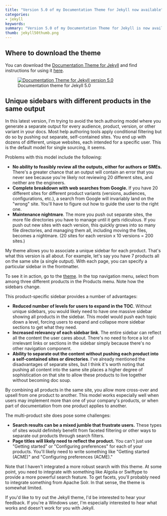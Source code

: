 ```yaml
---
title: "Version 5.0 of my Documentation Theme for Jekyll now available"
categories:
- jekyll
keywords: 
summary: "Version 5.0 of my Documentation Theme for Jekyll is now available. This version allows you to associate different sidebars for different products on the same site. I'm trying to move away from the separate outputs model to provide a more web-friendly and integrated doc site experience that facilitates navigation across products on the same site."
thumb: jekyll50thumb.png
---
```


## Where to download the theme

You can download the [Documentation Theme for Jekyll](https://github.com/tomjohnson1492/documentation-theme-jekyll) and find instructions for using it [here](http://idratherbewriting.com/documentation-theme-jekyll/).

<figure><a href="http://idratherbewriting.com/documentation-theme-jekyll/"><img src="{{ "/images/jekylltheme50.png" | prepend: site.baseurl }}" alt="Documentation Theme for Jekyll version 5.0" /></a><figcaption>Documentation theme for Jekyll 5.0</figcaption></figure>

## Unique sidebars with different products in the same output

In this latest version, I'm trying to avoid the tech authoring model where you generate a separate output for every audience, product, version, or other variant in your docs. Most help authoring tools apply conditional filtering but do so by pushing out separate, self-contained sites. You end up with dozens of different, unique websites, each intended for a specific user. This is the default model for single sourcing, it seems.

Problems with this model include the following:

* **No ability to feasibly review all the outputs, either for authors or SMEs.** There's a greater chance that an output will contain an error that you never see because you're likely not reviewing 20 different sites, and neither are the engineers.
* **Complete breakdown with web searches from Google.** If you have 20 different sites for different product variants (versions, audiences, configurations, etc.), a search from Google will invariably land on the "wrong" site. You'll have to figure out how to guide the user to the right one.
* **Maintenance nightmare**. The more you push out separate sites, the more file directories you have to manage until it gets ridiculous. If you push out new sites with each version, this quickly grows into so many file directories, and managing them all, including moving the files, becomes a nightmare. (20 sites for each version x 10 versions = 200 sites.)

My theme allows you to associate a unique sidebar for each product. That's what this version is all about. For example, let's say you have 7 products all on the same site (a single output). With each page, you can specify a particular sidebar in the frontmatter. 

To see it in action, go to the [theme](https://github.com/tomjohnson1492/documentation-theme-jekyll). In the top navigation menu, select from among three different products in the Products menu. Note how the sidebars change.

This product-specific sidebar provides a number of advantages:

* **Reduced number of levels for users to expand in the TOC**. Without unique sidebars, you would likely need to have one massive sidebar showing all products in the sidebar. This model would push each topic down a level, forcing users to expand and collapse more sidebar sections to get what they need.
* **Increased relevancy of each sidebar link**. The entire sidebar can reflect all the content the user cares about. There's no need to force a lot of irrelevant links or sections in the sidebar simply because there's no other navigation component. 
* **Ability to separate out the content without pushing each product into a self-contained sites or directories**. I've already mentioned the disadvantages of separate sites, but I think it's worth noting that pushing all content into the same site places a higher degree of sophistication on that site to allow these products to live together without becoming doc soup.

By combining all products in the same site, you allow more cross-over and upsell from one product to another. This model works especially well when users may implement more than one of your company's products, or when part of documentation from one product applies to another. 

The multi-product site does pose some challenges:

* **Search results can be a mixed jumble that frustrate users.** These types of sites would definitely benefit from faceted filtering or other ways to separate out products through search filters.
* **Page titles will likely need to reflect the product.** You can't just use "Getting started" or "Configuring preferences" for each of your products. You'll likely need to write something like "Getting started (ACME)" and "Configuring preferences (ACME)."

Note that I haven't integrated a more robust search with this theme. At some point, you need to integrate with something like Algolia or Swiftype to provide a more powerful search feature. To get facets, you'll probably need to integrate something from Apache Solr. In that sense, the theme is somewhat limited. 

If you'd like to try out the Jekyll theme, I'd be interested to hear your feedback. If you're a Windows user, I'm especially interested to hear what works and doesn't work for you with Jekyll.



